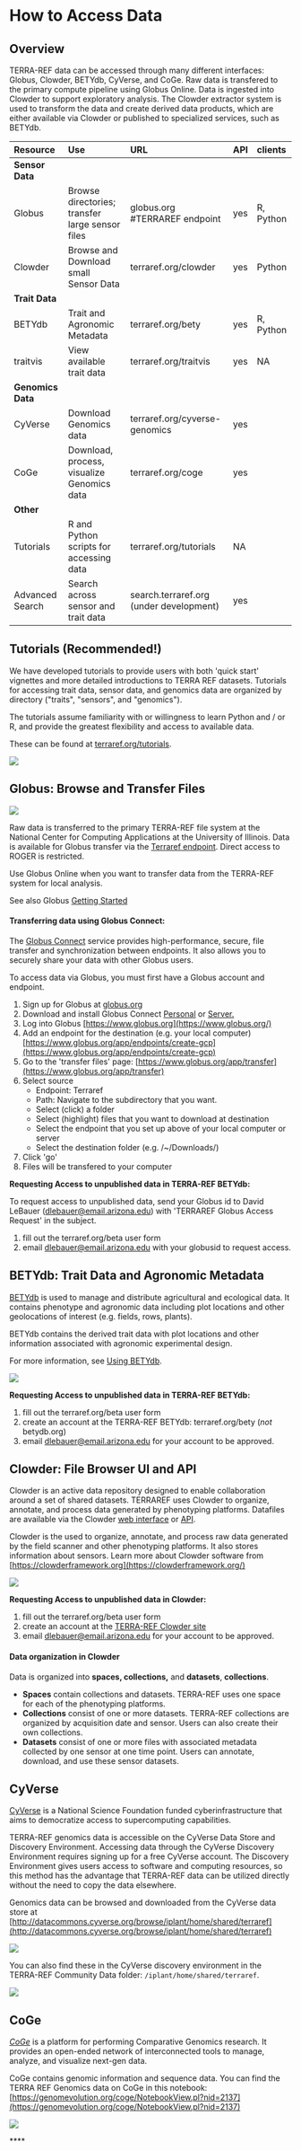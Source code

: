 # How to Access Data

## Overview

TERRA-REF data can be accessed through many different interfaces: Globus, Clowder, BETYdb, CyVerse, and CoGe. Raw data is transfered to the primary compute pipeline using Globus Online. Data is ingested into Clowder to support exploratory analysis. The Clowder extractor system is used to transform the data and create derived data products, which are either available via Clowder or published to specialized services, such as BETYdb.

| Resource | Use | URL | API | clients |
| :--- | :--- | :--- | :--- | :--- |
| **Sensor Data** |  |  |  |  |
|   Globus | Browse directories; transfer large sensor files | globus.org \#TERRAREF endpoint | yes | R, Python |
|   Clowder | Browse and Download small Sensor Data | terraref.org/clowder | yes | Python |
| **Trait Data** |  |  |  |  |
|   BETYdb | Trait and Agronomic Metadata | terraref.org/bety | yes | R, Python |
|   traitvis | View available trait data | terraref.org/traitvis | yes | NA |
| **Genomics Data** |  |  |  |  |
|   CyVerse | Download Genomics data | terraref.org/cyverse-genomics | yes |  |
|   CoGe | Download, process, visualize Genomics data | terraref.org/coge | yes |  |
| **Other** |  |  |  |  |
| Tutorials | R and Python scripts for accessing data | terraref.org/tutorials | NA |  |
|   Advanced Search | Search across sensor and trait data | search.terraref.org \(under development\) | yes |  |

## Tutorials \(Recommended!\)

We have developed tutorials to provide users with both 'quick start' vignettes and more detailed introductions to TERRA REF datasets. Tutorials for accessing trait data, sensor data, and genomics data are organized by directory \("traits", "sensors", and "genomics"\).

The tutorials assume familiarity with or willingness to learn Python and / or R, and provide the greatest flexibility and access to available data.

These can be found at [terraref.org/tutorials](https://terraref.org/tutorials). 

![](../.gitbook/assets/tutorials.png)



## Globus: Browse and Transfer Files

![](../.gitbook/assets/globus.png)

Raw data is transferred to the primary TERRA-REF file system at the National Center for Computing Applications at the University of Illinois. Data is available for Globus transfer via the [Terraref endpoint](https://www.globus.org/app/endpoints/403204c4-6004-11e6-8316-22000b97daec/overview). Direct access to ROGER is restricted.

Use Globus Online when you want to transfer data from the TERRA-REF system for local analysis.

See also Globus [Getting Started](https://docs.globus.org/how-to/get-started/)

#### Transferring data using Globus Connect:

The [Globus Connect](https://www.globus.org/globus-connect) service provides high-performance, secure, file transfer and synchronization between endpoints. It also allows you to securely share your data with other Globus users.

To access data via Globus, you must first have a Globus account and endpoint.

1. Sign up for Globus at [globus.org](https://www.globus.org/)
2. Download and install Globus Connect [Personal](https://www.globus.org/globus-connect-personal) or [Server.](https://www.globus.org/globus-connect-server)
3. Log into Globus [https://www.globus.org](https://www.globus.org/)
4. Add an endpoint for the destination \(e.g. your local computer\) [https://www.globus.org/app/endpoints/create-gcp](https://www.globus.org/app/endpoints/create-gcp)
5. Go to the 'transfer files' page: [https://www.globus.org/app/transfer](https://www.globus.org/app/transfer)
6. Select source
   * Endpoint: Terraref
   * Path: Navigate to the subdirectory that you want.
   * Select \(click\) a folder
   * Select \(highlight\) files that you want to download at destination
   * Select the endpoint that you set up above of your local computer or server
   * Select the destination folder \(e.g. /~/Downloads/\)
7. Click 'go'
8. Files will be transfered to your computer

**Requesting Access to unpublished data in TERRA-REF BETYdb:** 

To request access to unpublished data, send your Globus id to David LeBauer \(dlebauer@email.arizona.edu\) with 'TERRAREF Globus Access Request' in the subject.

1. fill out the terraref.org/beta user form
2. email dlebauer@email.arizona.edu with your globusid to request access.

## **BETYdb: Trait Data and Agronomic Metadata**

[BETYdb](https://github.com/terraref/documentation/tree/56f669dc870b3c3921bfc029914545574e70f8df/user/%7B%7Bbook.BETYdb_URL%7D%7D) is used to manage and distribute agricultural and ecological data. It contains phenotype and agronomic data including plot locations and other geolocations of interest \(e.g. fields, rows, plants\). 

BETYdb contains the derived trait data with plot locations and other information associated with agronomic experimental design.

For more information, see [Using BETYdb]().

![](../.gitbook/assets/betydb.png)



**Requesting Access to unpublished data in TERRA-REF BETYdb:** 

1. fill out the terraref.org/beta user form
2. create an account at the TERRA-REF BETYdb: terraref.org/bety \(_not_ betydb.org\)
3. email dlebauer@email.arizona.edu for your account to be approved.

## Clowder: File Browser UI and API

Clowder is an active data repository designed to enable collaboration around a set of shared datasets. TERRAREF uses Clowder to organize, annotate, and process data generated by phenotyping platforms. Datafiles are available via the Clowder [web interface](http://terraref.ncsa.illinois.edu/clowder/spaces) or [API](https://clowder.ncsa.illinois.edu/swagger/?url=https://terraref.ncsa.illinois.edu/clowder/swagger).

Clowder is the used to organize, annotate, and process raw data generated by the field scanner and other phenotyping platforms. It also stores information about sensors. Learn more about Clowder software from [https://clowderframework.org](https://clowderframework.org/)

![](../.gitbook/assets/clowder.png)

**Requesting Access to unpublished data in Clowder:** 

1. fill out the terraref.org/beta user form
2. create an account at the [TERRA-REF Clowder site](https://terraref.ncsa.illinois.edu/clowder/spaces)
3. email dlebauer@email.arizona.edu for your account to be approved.

#### **Data organization in Clowder**

Data is organized into **spaces, collections,** and **datasets**, **collections**.

* **Spaces** contain collections and datasets. TERRA-REF uses one space for each of the phenotyping platforms.
* **Collections** consist of one or more datasets. TERRA-REF collections are organized by acquisition date and sensor. Users can also create their own collections.
* **Datasets** consist of one or more files with associated metadata collected by one sensor at one time point. Users can annotate, download, and use these sensor datasets.

## CyVerse 

[CyVerse](http://www.cyverse.org/) is a National Science Foundation funded cyberinfrastructure that aims to democratize access to supercomputing capabilities.

TERRA-REF genomics data is accessible on the CyVerse Data Store and Discovery Environment. Accessing data through the CyVerse Discovery Environment requires signing up for a free CyVerse account. The Discovery Environment gives users access to software and computing resources, so this method has the advantage that TERRA-REF data can be utilized directly without the need to copy the data elsewhere. 

Genomics data can be browsed and downloaded from the CyVerse data store at [http://datacommons.cyverse.org/browse/iplant/home/shared/terraref](http://datacommons.cyverse.org/browse/iplant/home/shared/terraref)

![](../.gitbook/assets/image%20%281%29.png)



You can also find these in the CyVerse discovery environment in the TERRA-REF Community Data folder: `/iplant/home/shared/terraref`.

![](../.gitbook/assets/cyverse_de.png)

## **CoGe**

[_CoGe_](https://genomevolution.org/coge/) is a platform for performing Comparative Genomics research. It provides an open-ended network of interconnected tools to manage, analyze, and visualize next-gen data.

CoGe contains genomic information and sequence data. You can find the TERRA REF Genomics data on CoGe in this notebook: [https://genomevolution.org/coge/NotebookView.pl?nid=2137](https://genomevolution.org/coge/NotebookView.pl?nid=2137) 

![](../.gitbook/assets/coge.png)



\*\*\*\*

